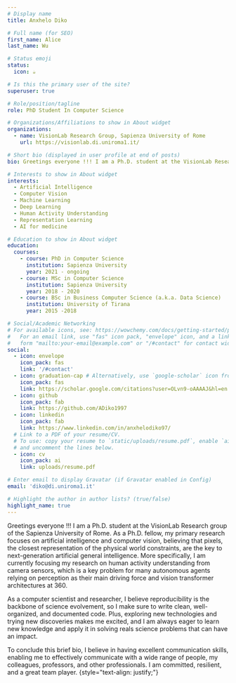 ```yaml
---
# Display name
title: Anxhelo Diko

# Full name (for SEO)
first_name: Alice
last_name: Wu

# Status emoji
status:
  icon: ☕️

# Is this the primary user of the site?
superuser: true

# Role/position/tagline
role: PhD Student In Computer Science

# Organizations/Affiliations to show in About widget
organizations:
  - name: VisionLab Research Group, Sapienza University of Rome
    url: https://visionlab.di.uniroma1.it/

# Short bio (displayed in user profile at end of posts)
bio: Greetings everyone !!! I am a Ph.D. student at the VisionLab Research group of the Sapienza University of Rome. As a Ph.D. fellow, my primary research focuses on artificial intelligence and computer vision, believing that pixels, the closest    representation of the physical world constraints, are the key to next-generation artificial general intelligence. More specifically, I am currently focusing my research on human activity understanding from camera sensors, which is a key problem for many autonomous agents relying on perception as their main driving force and vision transformer architectures at 360. <\ br> As a computer scientist and researcher, I believe reproducibility is the backbone of science evolvement, so I make sure to write clean, well-organized, and documented code. Plus, exploring new technologies and trying new discoveries makes me excited, and I am always eager to learn new knowledge and apply it in solving reals science problems that can have an impact.   <\ br> To conclude this brief bio, I believe in having excellent communication skills, enabling me to effectively communicate with a wide range of people, my colleagues, professors, and other professionals. I am committed, resilient, and a great team player.

# Interests to show in About widget
interests:
  - Artificial Intelligence
  - Computer Vision 
  - Machine Learning 
  - Deep Learning
  - Human Activity Understanding
  - Representation Learning
  - AI for medicine

# Education to show in About widget
education:
  courses:
    - course: PhD in Computer Science
      institution: Sapienza University
      year: 2021 - ongoing
    - course: MSc in Computer Science
      institution: Sapienza University
      year: 2018 - 2020
    - course: BSc in Business Computer Science (a.k.a. Data Science)
      institution: University of Tirana
      year: 2015 -2018

# Social/Academic Networking
# For available icons, see: https://wowchemy.com/docs/getting-started/page-builder/#icons
#   For an email link, use "fas" icon pack, "envelope" icon, and a link in the
#   form "mailto:your-email@example.com" or "/#contact" for contact widget.
social:
  - icon: envelope
    icon_pack: fas
    link: '/#contact'
  - icon: graduation-cap # Alternatively, use `google-scholar` icon from `ai` icon pack
    icon_pack: fas
    link: https://scholar.google.com/citations?user=OLvn9-oAAAAJ&hl=en
  - icon: github
    icon_pack: fab
    link: https://github.com/ADiko1997
  - icon: linkedin
    icon_pack: fab
    link: https://www.linkedin.com/in/anxhelodiko97/
  # Link to a PDF of your resume/CV.
  # To use: copy your resume to `static/uploads/resume.pdf`, enable `ai` icons in `params.yaml`,
  # and uncomment the lines below.
  - icon: cv
    icon_pack: ai
    link: uploads/resume.pdf

# Enter email to display Gravatar (if Gravatar enabled in Config)
email: 'diko@di.uniroma1.it'

# Highlight the author in author lists? (true/false)
highlight_name: true
---
```


Greetings everyone !!! I am a Ph.D. student at the VisionLab Research group of the Sapienza University of Rome. As a Ph.D. fellow, my primary research focuses on artificial intelligence and computer vision, believing that pixels, the closest    representation of the physical world constraints, are the key to next-generation artificial general intelligence. More specifically, I am currently focusing my research on human activity understanding from camera sensors, which is a key problem for many autonomous agents relying on perception as their main driving force and vision transformer architectures at 360. 

As a computer scientist and researcher, I believe reproducibility is the backbone of science evolvement, so I make sure to write clean, well-organized, and documented code. Plus, exploring new technologies and trying new discoveries makes me excited, and I am always eager to learn new knowledge and apply it in solving reals science problems that can have an impact.   

To conclude this brief bio, I believe in having excellent communication skills, enabling me to effectively communicate with a wide range of people, my colleagues, professors, and other professionals. I am committed, resilient, and a great team player.
{style="text-align: justify;"}
